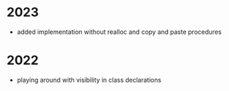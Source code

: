 # 2023

- added implementation without realloc and copy and paste procedures

# 2022

- playing around with visibility in class declarations
